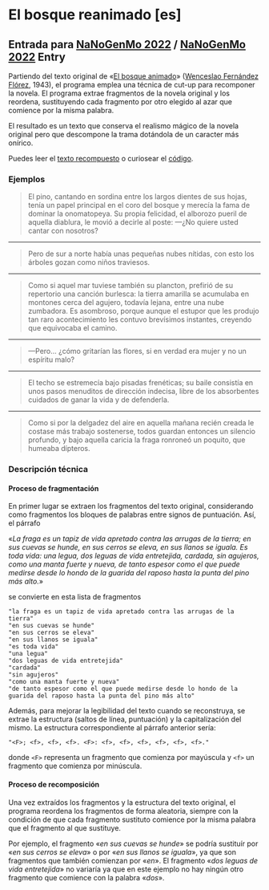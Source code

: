 # El bosque reanimado [es]
## Entrada para [NaNoGenMo 2022](https://github.com/NaNoGenMo/2022) / [NaNoGenMo 2022](https://github.com/NaNoGenMo/2022) Entry

Partiendo del texto original de «[El bosque animado](https://es.wikipedia.org/wiki/El_bosque_animado)» ([Wenceslao Fernández Flórez](https://es.wikipedia.org/wiki/Wenceslao_Fern%C3%A1ndez_Fl%C3%B3rez), 1943), el programa emplea una técnica de cut-up para recomponer la novela. El programa extrae fragmentos de la novela original y los reordena, sustituyendo cada fragmento por otro elegido al azar que comience por la misma palabra.

El resultado es un texto que conserva el realismo mágico de la novela original pero que descompone la trama dotándola de un caracter más onírico.

Puedes leer el [texto recompuesto](https://github.com/juanalonso/nanogenmo-2022/blob/main/el%20bosque%20reanimado%20-%2080%20columnas.txt) o curiosear el [código](https://github.com/juanalonso/nanogenmo-2022/blob/main/el_bosque_reanimado.py).

### Ejemplos

>El pino, cantando en sordina entre los largos dientes de sus hojas, tenía un papel principal en el coro del bosque y merecía la fama de dominar la onomatopeya. Su propia felicidad, el alborozo pueril de aquella diablura, le movió a decirle al poste:
—¿No quiere usted cantar con nosotros?

---

>Pero de sur a norte había unas pequeñas nubes nítidas, con esto los árboles gozan como niños traviesos.

---

>Como si aquel mar tuviese también su plancton, prefirió de su repertorio una canción burlesca: la tierra amarilla se acumulaba en montones cerca del agujero, todavía lejana, entre una nube zumbadora. Es asombroso, porque aunque el estupor que les produjo tan raro acontecimiento les contuvo brevísimos instantes, creyendo que equivocaba el camino.

---

>—Pero... ¿cómo gritarían las flores, si en verdad era mujer y no un espíritu malo?

---

>El techo se estremecía bajo pisadas frenéticas; su baile consistía en unos pasos menuditos de dirección indecisa, libre de los absorbentes cuidados de ganar la vida y de defenderla.

---

>Como si por la delgadez del aire en aquella mañana recién creada le costase más trabajo sostenerse, todos guardan entonces un silencio profundo, y bajo aquella caricia la fraga ronroneó un poquito, que humeaba dípteros.


### Descripción técnica
#### Proceso de fragmentación
En primer lugar se extraen los fragmentos del texto original, considerando como fragmentos los bloques de palabras entre signos de puntuación. Así, el párrafo

«_La fraga es un tapiz de vida apretado contra las arrugas de la tierra; en sus cuevas se hunde, en sus cerros se eleva, en sus llanos se iguala. Es toda vida: una legua, dos leguas de vida entretejida, cardada, sin agujeros, como una manta fuerte y nueva, de tanto espesor como el que puede medirse desde lo hondo de la guarida del raposo hasta la punta del pino más alto._»

se convierte en esta lista de fragmentos

```
"la fraga es un tapiz de vida apretado contra las arrugas de la tierra"
"en sus cuevas se hunde"
"en sus cerros se eleva"
"en sus llanos se iguala"
"es toda vida"
"una legua"
"dos leguas de vida entretejida"
"cardada"
"sin agujeros"
"como una manta fuerte y nueva"
"de tanto espesor como el que puede medirse desde lo hondo de la guarida del raposo hasta la punta del pino más alto"
```

Además, para mejorar la legibilidad del texto cuando se reconstruya, se extrae la estructura (saltos de línea, puntuación) y la capitalización del mismo. La estructura correspondiente al párrafo anterior sería:

`"<F>; <f>, <f>, <f>. <F>: <f>, <f>, <f>, <f>, <f>, <f>."`

donde `<F>` representa un fragmento que comienza por mayúscula y `<f>` un fragmento que comienza por minúscula.

#### Proceso de recomposición
Una vez extraídos los fragmentos y la estructura del texto original, el programa reordena los fragmentos de forma aleatoria, siempre con la condición de que cada fragmento sustituto comience por la misma palabra que el fragmento al que sustituye.

Por ejemplo, el fragmento «_en sus cuevas se hunde_» se podría sustituír por «_en sus cerros se eleva_» o por «_en sus llanos se iguala_», ya que son fragmentos que también comienzan por «_en_». El fragmento «_dos leguas de vida entretejida_» no variaría ya que en este ejemplo no hay ningún otro fragmento que comience con la palabra «_dos_».
